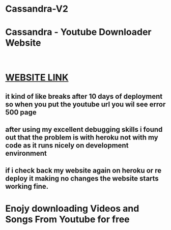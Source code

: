 # Cassandra-V2
# Cassandra - Youtube Downloader Website

<br />

# [WEBSITE LINK](https://rj-cassandra-v2.herokuapp.com/)

## it kind of like breaks after 10 days of deployment so when you put the youtube url you wil see error 500 page
## after using my excellent debugging skills i found out that the problem is with heroku not with my code as it runs nicely on development environment

## if i check back my website again on heroku or re deploy it making no changes the website starts working fine. 

# Enojy downloading Videos and Songs From Youtube for free
